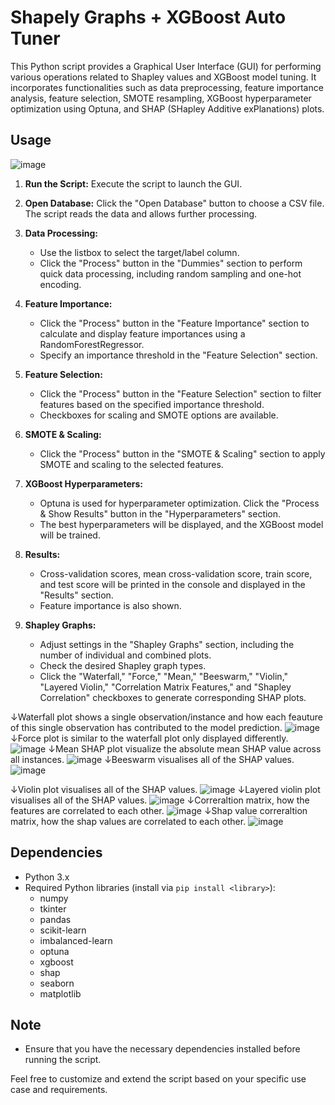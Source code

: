 # Shapely Graphs + XGBoost Auto Tuner

This Python script provides a Graphical User Interface (GUI) for performing various operations related to Shapley values and XGBoost model tuning. It incorporates functionalities such as data preprocessing, feature importance analysis, feature selection, SMOTE resampling, XGBoost hyperparameter optimization using Optuna, and SHAP (SHapley Additive exPlanations) plots.

## Usage
![image](https://github.com/JeroenKreuk/gui_shapley_graphs_xgboost/assets/85551796/fc902231-0d9f-4067-b80c-3210c1548a9c)

1. **Run the Script:**
   Execute the script to launch the GUI.

2. **Open Database:**
   Click the "Open Database" button to choose a CSV file. The script reads the data and allows further processing.

3. **Data Processing:**
   - Use the listbox to select the target/label column.
   - Click the "Process" button in the "Dummies" section to perform quick data processing, including random sampling and one-hot encoding.

4. **Feature Importance:**
   - Click the "Process" button in the "Feature Importance" section to calculate and display feature importances using a RandomForestRegressor.
   - Specify an importance threshold in the "Feature Selection" section.

5. **Feature Selection:**
   - Click the "Process" button in the "Feature Selection" section to filter features based on the specified importance threshold.
   - Checkboxes for scaling and SMOTE options are available.

6. **SMOTE & Scaling:**
   - Click the "Process" button in the "SMOTE & Scaling" section to apply SMOTE and scaling to the selected features.

7. **XGBoost Hyperparameters:**
   - Optuna is used for hyperparameter optimization. Click the "Process & Show Results" button in the "Hyperparameters" section.
   - The best hyperparameters will be displayed, and the XGBoost model will be trained.

8. **Results:**
   - Cross-validation scores, mean cross-validation score, train score, and test score will be printed in the console and displayed in the "Results" section.
   - Feature importance is also shown.

9. **Shapley Graphs:**
   - Adjust settings in the "Shapley Graphs" section, including the number of individual and combined plots.
   - Check the desired Shapley graph types.
   - Click the "Waterfall," "Force," "Mean," "Beeswarm," "Violin," "Layered Violin," "Correlation Matrix Features," and "Shapley Correlation" checkboxes to generate corresponding SHAP plots.

↓Waterfall plot shows a single observation/instance and how each feauture of this single observation has contributed to the model prediction.
![image](https://github.com/JeroenKreuk/gui_shapley_graphs_xgboost/assets/85551796/78331b7f-1df5-4107-b7b3-ec785a3f9e64)
↓Force plot is similar to the waterfall plot only displayed differently.
![image](https://github.com/JeroenKreuk/gui_shapley_graphs_xgboost/assets/85551796/6ca930f8-d542-4db9-96cb-1ecdb21f1855)
↓Mean SHAP plot visualize the absolute mean SHAP value across all instances.
![image](https://github.com/JeroenKreuk/gui_shapley_graphs_xgboost/assets/85551796/fd76aea1-a278-4a2b-b6be-d9a7d4d021cd)
↓Beeswarm visualises all of the SHAP values.
![image](https://github.com/JeroenKreuk/gui_shapley_graphs_xgboost/assets/85551796/c4c40218-d3fa-44c1-ab4f-2384390b511b)

↓Violin plot visualises all of the SHAP values.
![image](https://github.com/JeroenKreuk/gui_shapley_graphs_xgboost/assets/85551796/f4fb2e29-e98f-4824-9464-ea0675cc5510)
↓Layered violin plot visualises all of the SHAP values.
![image](https://github.com/JeroenKreuk/gui_shapley_graphs_xgboost/assets/85551796/3cc9fe29-ca7e-4b3a-8964-2286a38101a9)
↓Correraltion matrix, how the features are correlated to each other.
![image](https://github.com/JeroenKreuk/gui_shapley_graphs_xgboost/assets/85551796/73d815df-2d6d-4e01-9179-58009f67e4e1)
↓Shap value correraltion matrix, how the shap values are correlated to each other.
![image](https://github.com/JeroenKreuk/gui_shapley_graphs_xgboost/assets/85551796/f7ab740f-4c42-4c5a-9eb4-5e7c27c4f2cd)

## Dependencies

- Python 3.x
- Required Python libraries (install via `pip install <library>`):
  - numpy
  - tkinter
  - pandas
  - scikit-learn
  - imbalanced-learn
  - optuna
  - xgboost
  - shap
  - seaborn
  - matplotlib

## Note

- Ensure that you have the necessary dependencies installed before running the script.

Feel free to customize and extend the script based on your specific use case and requirements.


